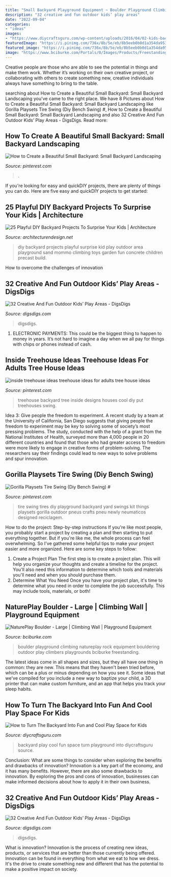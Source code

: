 ```yaml
---
title: "Small Backyard Playground Equipment ~ Boulder Playground Climbing Natureplay Rock Equipment Bouldering Outdoor Play Climbers Playgrounds Bciburke Freestanding"
description: "32 creative and fun outdoor kids’ play areas"
date: "2022-09-04"
categories:
- "ideas"
images:
- "https://www.diycraftsguru.com/wp-content/uploads/2016/04/02-kids-backyard-playground.jpg"
featuredImage: "https://i.pinimg.com/736x/8b/5e/eb/8b5eeb0b0d1a354da953b0a40f582a38.jpg"
featured_image: "https://i.pinimg.com/736x/8b/5e/eb/8b5eeb0b0d1a354da953b0a40f582a38.jpg"
image: "https://www.bciburke.com/Portals/0/Images/Products/Freestanding-Play/Climbers/natureplay-boulder-large.jpg"
---
```



Creative people are those who are able to see the potential in things and make them work. Whether it’s working on their own creative project, or collaborating with others to create something new, creative individuals always have something to bring to the table.

	

		
searching about How to Create a Beautiful Small Backyard: Small Backyard Landscaping you've came to the right place. We have 8 Pictures about How to Create a Beautiful Small Backyard: Small Backyard Landscaping like Gorilla Playsets Tire Swing (Diy Bench Swing) #, How to Create a Beautiful Small Backyard: Small Backyard Landscaping and also 32 Creative And Fun Outdoor Kids’ Play Areas - DigsDigs. Read more:
		
    
## How To Create A Beautiful Small Backyard: Small Backyard Landscaping

<img loading=lazy src="https://i.pinimg.com/736x/d4/39/3f/d4393fda10c1c36237dc745054049b54.jpg" onerror="this.onerror=null;this.src='https://tse1.mm.bing.net/th?id=OIP.VvH2IDaHue45_QnlmDy41gHaJ3&amp;pid=15.1';" alt="How to Create a Beautiful Small Backyard: Small Backyard Landscaping">

_Source: pinterest.com_

>. 

	

If you're looking for easy and quickDIY projects, there are plenty of things you can do. Here are five easy and quickDIY projects to get started: 

    
## 25 Playful DIY Backyard Projects To Surprise Your Kids | Architecture

<img loading=lazy src="http://cdn.architecturendesign.net/wp-content/uploads/2015/03/AD-DIY-Backyard-Projects-Kid-3.jpg" onerror="this.onerror=null;this.src='https://tse4.mm.bing.net/th?id=OIP.2cQ4NCuAcMcLYC4KBF0pxgHaGu&amp;pid=15.1';" alt="25 Playful DIY Backyard Projects To Surprise Your Kids | Architecture">

_Source: architecturendesign.net_

>diy backyard projects playful surprise kid play outdoor area playground sand mommo climbing toys garden fun concrete children precast build. 

	

How to overcome the challenges of innovation
 

    
## 32 Creative And Fun Outdoor Kids’ Play Areas - DigsDigs

<img loading=lazy src="https://www.digsdigs.com/photos/creative-and-fun-outdoor-kids-play-areas-27.jpg" onerror="this.onerror=null;this.src='https://tse3.mm.bing.net/th?id=OIP.CGHq6DjqOrMrw6R5sohmHwAAAA&amp;pid=15.1';" alt="32 Creative And Fun Outdoor Kids’ Play Areas - DigsDigs">

_Source: digsdigs.com_

>digsdigs. 

	

1. ELECTRONIC PAYMENTS: This could be the biggest thing to happen to money in years. It’s not hard to imagine a day when we all pay for things with chips or phones instead of cash. 

    
## Inside Treehouse Ideas Treehouse Ideas For Adults Tree House Ideas

<img loading=lazy src="https://i.pinimg.com/736x/38/77/34/387734ae06441ce3339c417ee88bd9cf.jpg" onerror="this.onerror=null;this.src='https://tse1.mm.bing.net/th?id=OIP.VKfjQgnXiq8THScRbHsrbAHaLD&amp;pid=15.1';" alt="inside treehouse ideas treehouse ideas for adults tree house ideas">

_Source: pinterest.com_

>treehouse backyard tree inside designs houses cool diy put treehouses swing. 

	

Idea 3: Give people the freedom to experiment.
A recent study by a team at the University of California, San Diego suggests that giving people the freedom to experiment may be key to solving some of society’s most pressing problems. The study, conducted with the help of a grant from the National Institutes of Health, surveyed more than 4,000 people in 20 different countries and found that those who had greater access to freedom were more likely to engage in creative forms of problem-solving. The researchers say their findings could lead to new ways to solve problems and spur innovation.

    
## Gorilla Playsets Tire Swing (Diy Bench Swing) #

<img loading=lazy src="https://i.pinimg.com/736x/8b/5e/eb/8b5eeb0b0d1a354da953b0a40f582a38.jpg" onerror="this.onerror=null;this.src='https://tse2.mm.bing.net/th?id=OIP.xdcARjlFUpQ7x1iYcPteVQHaLE&amp;pid=15.1';" alt="Gorilla Playsets Tire Swing (Diy Bench Swing) #">

_Source: pinterest.com_

>tire swing tires diy playground backyard yard swings kit things playsets gorilla outdoor pneus crafts pneu newly neumaticos designed reciclagem. 

	

How to do the project: Step-by-step instructions
If you're like most people, you probably start a project by creating a plan and then starting to put everything together. But if you're like me, the whole process can feel overwhelming. So I've gathered some helpful tips to make your project easier and more organized. Here are some key steps to follow:
1. Create a Project Plan 
The first step is to create a project plan. This will help you organize your thoughts and create a timeline for the project. You'll also need this information to determine which tools and materials you'll need and when you should purchase them. 
2. Determine What You Need 
Once you have your project plan, it's time to determine what you need in order to complete the job successfully. This may include tools, materials, or both! 

    
## NaturePlay Boulder - Large | Climbing Wall | Playground Equipment

<img loading=lazy src="https://www.bciburke.com/Portals/0/Images/Products/Freestanding-Play/Climbers/natureplay-boulder-large.jpg" onerror="this.onerror=null;this.src='https://tse1.mm.bing.net/th?id=OIP.N2U5Tgdx3TFZvg924ohuswHaEy&amp;pid=15.1';" alt="NaturePlay Boulder - Large | Climbing Wall | Playground Equipment">

_Source: bciburke.com_

>boulder playground climbing natureplay rock equipment bouldering outdoor play climbers playgrounds bciburke freestanding. 

	

The latest ideas come in all shapes and sizes, but they all have one thing in common: they are new. This means that they haven't been tried before, which can be a plus or minus depending on how you see it. Some ideas that we've compiled for you include a new way to baptize your child, a 3D printer that can make custom furniture, and an app that helps you track your sleep habits.

    
## How To Turn The Backyard Into Fun And Cool Play Space For Kids

<img loading=lazy src="https://www.diycraftsguru.com/wp-content/uploads/2016/04/02-kids-backyard-playground.jpg" onerror="this.onerror=null;this.src='https://tse3.mm.bing.net/th?id=OIP.C1dzstnnlYsAykMJuBrGhQHaO0&amp;pid=15.1';" alt="How to Turn The Backyard Into Fun and Cool Play Space for Kids">

_Source: diycraftsguru.com_

>backyard play cool fun space turn playground into diycraftsguru source. 

	

Conclusion: What are some things to consider when exploring the benefits and drawbacks of innovation?
Innovation is a key part of the economy, and it has many benefits. However, there are also some drawbacks to innovation. By exploring the pros and cons of innovation, businesses can make informed decisions about how to apply it in their own business.

    
## 32 Creative And Fun Outdoor Kids’ Play Areas - DigsDigs

<img loading=lazy src="https://www.digsdigs.com/photos/creative-and-fun-outdoor-kids-play-areas-8.jpg" onerror="this.onerror=null;this.src='https://tse2.mm.bing.net/th?id=OIP.yjNC0X_e9jbnCAg_kBqQuAAAAA&amp;pid=15.1';" alt="32 Creative And Fun Outdoor Kids’ Play Areas - DigsDigs">

_Source: digsdigs.com_

>digsdigs. 

	

What is innovation?
Innovation is the process of creating new ideas, products, or services that are better than those currently being offered. Innovation can be found in everything from what we eat to how we dress. It's the drive to create something new and different that has the potential to make a positive impact on society.

